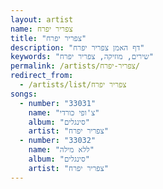 ```yaml
---
layout: artist
name: צפריר יפרח
title: "צפריר יפרח"
description: "דף האמן צפריר יפרח"
keywords: "שירים, מוזיקה, צפריר יפרח"
permalink: /artists/צפריר-יפרח/
redirect_from:
  - /artists/list/צפריר יפרח
songs:
  - number: "33031"
    name: "צ'ופי כורדי"
    album: "סינגלים"
    artist: "צפריר יפרח"
  - number: "33032"
    name: "ללא מילה"
    album: "סינגלים"
    artist: "צפריר יפרח"
---
```

